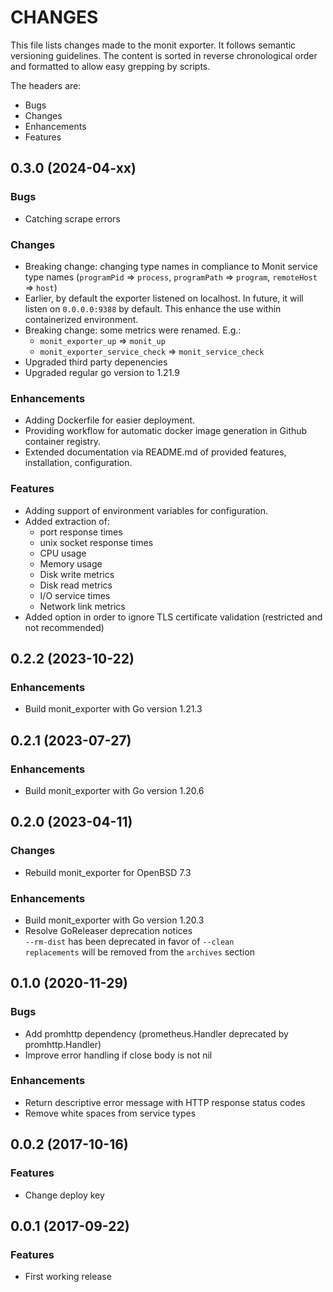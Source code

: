# CHANGES

This file lists changes made to the monit exporter. It follows semantic versioning
guidelines. The content is sorted in reverse chronological order and formatted
to allow easy grepping by scripts.

The headers are:
- Bugs
- Changes
- Enhancements
- Features

## 0.3.0 (2024-04-xx)

### Bugs
- Catching scrape errors

### Changes
- Breaking change: changing type names in compliance to Monit service type names (`programPid` => `process`, `programPath` => `program`, `remoteHost` => `host`)
- Earlier, by default the exporter listened on localhost. In future, it will listen on `0.0.0.0:9388` by default. This enhance the use within containerized environment.
- Breaking change: some metrics were renamed. E.g.:
  - `monit_exporter_up` => `monit_up`
  - `monit_exporter_service_check` => `monit_service_check`
- Upgraded third party depenencies
- Upgraded regular go version to 1.21.9

### Enhancements

- Adding Dockerfile for easier deployment.
- Providing workflow for automatic docker image generation in Github container registry.
- Extended documentation via README.md of provided features, installation, configuration.

### Features
- Adding support of environment variables for configuration.
- Added extraction of:
  - port response times
  - unix socket response times
  - CPU usage
  - Memory usage
  - Disk write metrics
  - Disk read metrics
  - I/O service times
  - Network link metrics
- Added option in order to ignore TLS certificate validation (restricted and not recommended)

## 0.2.2 (2023-10-22)

### Enhancements

- Build monit_exporter with Go version 1.21.3

## 0.2.1 (2023-07-27)

### Enhancements

- Build monit_exporter with Go version 1.20.6

## 0.2.0 (2023-04-11)

### Changes

- Rebuild monit_exporter for OpenBSD 7.3

### Enhancements

- Build monit_exporter with Go version 1.20.3
- Resolve GoReleaser deprecation notices \
  `--rm-dist` has been deprecated in favor of `--clean` \
  `replacements` will be removed from the `archives` section

## 0.1.0 (2020-11-29)

### Bugs

- Add promhttp dependency (prometheus.Handler deprecated by promhttp.Handler)
- Improve error handling if close body is not nil

### Enhancements

- Return descriptive error message with HTTP response status codes
- Remove white spaces from service types

## 0.0.2 (2017-10-16)

### Features

- Change deploy key

## 0.0.1 (2017-09-22)

### Features

- First working release
